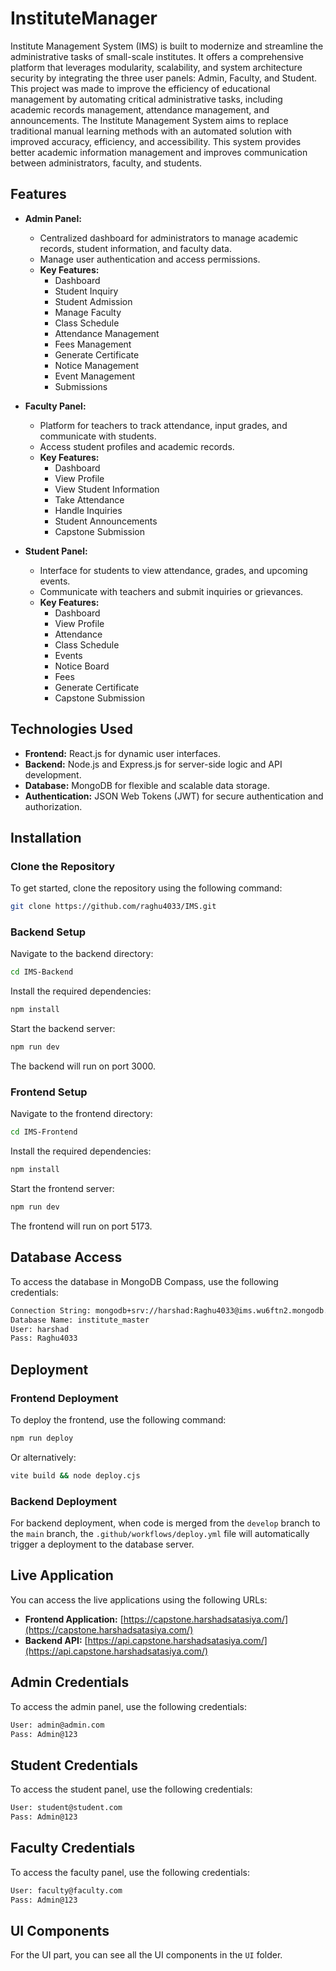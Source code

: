 
# InstituteManager

Institute Management System (IMS) is built to modernize and streamline the administrative tasks of small-scale institutes. It offers a comprehensive platform that leverages modularity, scalability, and system architecture security by integrating the three user panels: Admin, Faculty, and Student. This project was made to improve the efficiency of educational management by automating critical administrative tasks, including academic records management, attendance management, and announcements. The Institute Management System aims to replace traditional manual learning methods with an automated solution with improved accuracy, efficiency, and accessibility. This system provides better academic information management and improves communication between administrators, faculty, and students.

## Features

- **Admin Panel:** 
  - Centralized dashboard for administrators to manage academic records, student information, and faculty data.
  - Manage user authentication and access permissions.
  - **Key Features:**
    - Dashboard
    - Student Inquiry
    - Student Admission
    - Manage Faculty
    - Class Schedule
    - Attendance Management
    - Fees Management
    - Generate Certificate
    - Notice Management
    - Event Management
    - Submissions

- **Faculty Panel:** 
  - Platform for teachers to track attendance, input grades, and communicate with students.
  - Access student profiles and academic records.
  - **Key Features:**
    - Dashboard
    - View Profile
    - View Student Information
    - Take Attendance
    - Handle Inquiries
    - Student Announcements
    - Capstone Submission

- **Student Panel:** 
  - Interface for students to view attendance, grades, and upcoming events.
  - Communicate with teachers and submit inquiries or grievances.
  - **Key Features:**
    - Dashboard
    - View Profile
    - Attendance
    - Class Schedule
    - Events
    - Notice Board
    - Fees
    - Generate Certificate
    - Capstone Submission

## Technologies Used

- **Frontend:** React.js for dynamic user interfaces.
- **Backend:** Node.js and Express.js for server-side logic and API development.
- **Database:** MongoDB for flexible and scalable data storage.
- **Authentication:** JSON Web Tokens (JWT) for secure authentication and authorization.

## Installation

### Clone the Repository
To get started, clone the repository using the following command:
```bash
git clone https://github.com/raghu4033/IMS.git
```

### Backend Setup
Navigate to the backend directory:
```bash
cd IMS-Backend
```

Install the required dependencies:
```bash
npm install
```

Start the backend server:
```bash
npm run dev
```
The backend will run on port 3000.

### Frontend Setup
Navigate to the frontend directory:
```bash
cd IMS-Frontend
```

Install the required dependencies:
```bash
npm install
```

Start the frontend server:
```bash
npm run dev
```
The frontend will run on port 5173.

## Database Access

To access the database in MongoDB Compass, use the following credentials:
```bash
Connection String: mongodb+srv://harshad:Raghu4033@ims.wu6ftn2.mongodb.net/
Database Name: institute_master
User: harshad
Pass: Raghu4033
```

## Deployment

### Frontend Deployment
To deploy the frontend, use the following command:
```bash
npm run deploy
```
Or alternatively:
```bash
vite build && node deploy.cjs
```

### Backend Deployment
For backend deployment, when code is merged from the `develop` branch to the `main` branch, the `.github/workflows/deploy.yml` file will automatically trigger a deployment to the database server.

## Live Application

You can access the live applications using the following URLs:

- **Frontend Application:** [https://capstone.harshadsatasiya.com/](https://capstone.harshadsatasiya.com/)
- **Backend API:** [https://api.capstone.harshadsatasiya.com/](https://api.capstone.harshadsatasiya.com/)

## Admin Credentials

To access the admin panel, use the following credentials:
```bash
User: admin@admin.com
Pass: Admin@123
```

## Student Credentials

To access the student panel, use the following credentials:
```bash
User: student@student.com
Pass: Admin@123
```

## Faculty Credentials

To access the faculty panel, use the following credentials:
```bash
User: faculty@faculty.com
Pass: Admin@123
```

## UI Components

For the UI part, you can see all the UI components in the `UI` folder.
